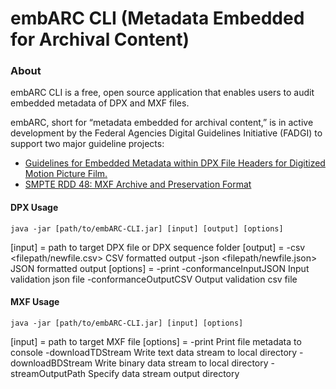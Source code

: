 # embARC CLI (Metadata Embedded for Archival Content)

### About
embARC CLI is a free, open source application that enables users to audit embedded metadata of DPX and MXF files.

embARC, short for “metadata embedded for archival content,” is in active development by the Federal Agencies Digital Guidelines Initiative (FADGI) to support two major guideline projects:
- [Guidelines for Embedded Metadata within DPX File Headers for Digitized Motion Picture Film.](http://www.digitizationguidelines.gov/guidelines/digitize-DPXembedding.html)
- [SMPTE RDD 48: MXF Archive and Preservation Format](http://www.digitizationguidelines.gov/guidelines/MXF_app_spec.html)

#### DPX Usage
```java -jar [path/to/embARC-CLI.jar] [input] [output] [options]```

[input] = path to target DPX file or DPX sequence folder
[output] =
-csv <filepath/newfile.csv>        CSV formatted output
-json <filepath/newfile.json>      JSON formatted output
[options] =
         -print
         -conformanceInputJSON <arg>   Input validation json file
         -conformanceOutputCSV <arg>   Output validation csv file

#### MXF Usage
```java -jar [path/to/embARC-CLI.jar] [input] [options]```

[input] = path to target MXF file
[options] =
         -print                      Print file metadata to console
         -downloadTDStream <arg>   Write text data stream to local directory
         -downloadBDStream <arg>   Write binary data stream to local directory
         -streamOutputPath <arg>   Specify data stream output directory
